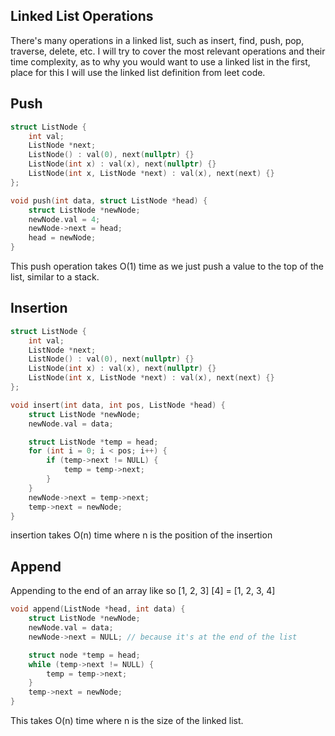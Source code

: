 ## Linked List Operations

There's many operations in a linked list, such as insert, find, push, pop, traverse, delete, etc.
I will try to cover the most relevant operations and their time complexity, as to why you would want to use a linked list in the first, place for this I will use the linked list definition from leet code.

## Push

```c++
struct ListNode {
	int val;
	ListNode *next;
	ListNode() : val(0), next(nullptr) {}
	ListNode(int x) : val(x), next(nullptr) {}
	ListNode(int x, ListNode *next) : val(x), next(next) {}
};

void push(int data, struct ListNode *head) {
	struct ListNode *newNode;
	newNode.val = 4;
	newNode->next = head;
	head = newNode;
}
```

This push operation takes O(1) time as we just push a value to the top of the list, similar to a stack.

## Insertion

```c++
struct ListNode {
	int val;
	ListNode *next;
	ListNode() : val(0), next(nullptr) {}
	ListNode(int x) : val(x), next(nullptr) {}
	ListNode(int x, ListNode *next) : val(x), next(next) {}
};

void insert(int data, int pos, ListNode *head) {
	struct ListNode *newNode;
	newNode.val = data;

	struct ListNode *temp = head;
	for (int i = 0; i < pos; i++) {
		if (temp->next != NULL) {
			temp = temp->next;
		}
	}
	newNode->next = temp->next;
	temp->next = newNode;
}

```

insertion takes O(n) time where n is the position of the insertion

## Append

Appending to the end of an array like so [1, 2, 3] [4] = [1, 2, 3, 4]

```c++
void append(ListNode *head, int data) {
	struct ListNode *newNode;
	newNode.val = data;
	newNode->next = NULL; // because it's at the end of the list

	struct node *temp = head;
	while (temp->next != NULL) {
		temp = temp->next;
	}
	temp->next = newNode;
}
```

This takes O(n) time where n is the size of the linked list.
